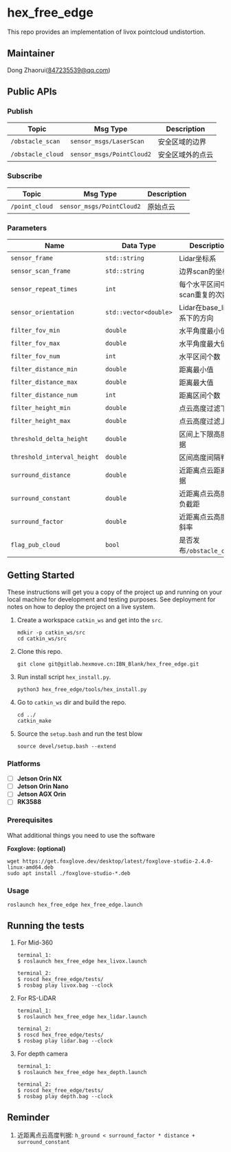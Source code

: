 # hex_free_edge

This repo provides an implementation of livox pointcloud undistortion.

## Maintainer

Dong Zhaorui(<847235539@qq.com>)

## Public APIs

### Publish

| Topic             | Msg Type                  | Description      |
| ----------------- | ------------------------- | ---------------- |
| `/obstacle_scan`  | `sensor_msgs/LaserScan`   | 安全区域的边界   |
| `/obstacle_cloud` | `sensor_msgs/PointCloud2` | 安全区域外的点云 |

### Subscribe

| Topic          | Msg Type                  | Description |
| -------------- | ------------------------- | ----------- |
| `/point_cloud` | `sensor_msgs/PointCloud2` | 原始点云    |

### Parameters

| Name                        | Data Type             | Description                  |
| --------------------------- | --------------------- | ---------------------------- |
| `sensor_frame`              | `std::string`         | Lidar坐标系                  |
| `sensor_scan_frame`         | `std::string`         | 边界scan的坐标系             |
| `sensor_repeat_times`       | `int`                 | 每个水平区间中scan重复的次数 |
| `sensor_orientation`        | `std::vector<double>` | Lidar在base_link系下的方向   |
| `filter_fov_min`        | `double`              | 水平角度最小值               |
| `filter_fov_max`        | `double`              | 水平角度最大值               |
| `filter_fov_num`        | `int`                 | 水平区间个数                 |
| `filter_distance_min`       | `double`              | 距离最小值                   |
| `filter_distance_max`       | `double`              | 距离最大值                   |
| `filter_distance_num`       | `int`                 | 距离区间个数                 |
| `filter_height_min`         | `double`              | 点云高度过滤下界             |
| `filter_height_max`         | `double`              | 点云高度过滤上界             |
| `threshold_delta_height`    | `double`              | 区间上下限高度判据           |
| `threshold_interval_height` | `double`              | 区间高度间隔判据             |
| `surround_distance`         | `double`              | 近距离点云距离判据           |
| `surround_constant`         | `double`              | 近距离点云高度的负截距       |
| `surround_factor`           | `double`              | 近距离点云高度的斜率         |
| `flag_pub_cloud`            | `bool`                | 是否发布`/obstacle_cloud`    |

## Getting Started

These instructions will get you a copy of the project up and running on your local machine for development and testing purposes. See deployment for notes on how to deploy the project on a live system.

1. Create a workspace `catkin_ws` and get into the `src`.

   ```shell
   mdkir -p catkin_ws/src
   cd catkin_ws/src
   ```

2. Clone this repo.

   ```shell
   git clone git@gitlab.hexmove.cn:IBN_Blank/hex_free_edge.git
   ```

3. Run install script `hex_install.py`.

   ```shell
   python3 hex_free_edge/tools/hex_install.py
   ```

4. Go to `catkin_ws` dir and build the repo.

   ```shell
   cd ../
   catkin_make
   ```

5. Source the `setup.bash` and run the test blow

   ```shell
   source devel/setup.bash --extend
   ```

### Platforms

* [ ] **Jetson Orin NX**
* [ ] **Jetson Orin Nano**
* [ ] **Jetson AGX Orin**
* [ ] **RK3588**

### Prerequisites

What additional things you need to use the software

**Foxglove: (optional)**

```shell
wget https://get.foxglove.dev/desktop/latest/foxglove-studio-2.4.0-linux-amd64.deb
sudo apt install ./foxglove-studio-*.deb
```

### Usage

```shell
roslaunch hex_free_edge hex_free_edge.launch
```

## Running the tests

1. For Mid-360

   ```shell
   terminal_1:
   $ roslaunch hex_free_edge hex_livox.launch

   terminal_2:
   $ roscd hex_free_edge/tests/
   $ rosbag play livox.bag --clock
   ```

2. For RS-LiDAR

   ```shell
   terminal_1:
   $ roslaunch hex_free_edge hex_lidar.launch

   terminal_2:
   $ roscd hex_free_edge/tests/
   $ rosbag play lidar.bag --clock
   ```

3. For depth camera

   ```shell
   terminal_1:
   $ roslaunch hex_free_edge hex_depth.launch

   terminal_2:
   $ roscd hex_free_edge/tests/
   $ rosbag play depth.bag --clock
   ```

## Reminder

1. 近距离点云高度判据: `h_ground < surround_factor * distance + surround_constant`
